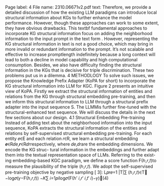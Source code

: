 Page label: 4
File name: 2310.06671v2.pdf
text:
Therefore, we provide a detailed discussion of how the existing
LLM paradigms can introduce local structural information about
KGs to further enhance the model performance. However, though
these approaches can work to some extent, they have obvious
drawbacks. This textbf fundamental approaches to incorporate
KG structural information focus on adding the neighborhood
information to the input prompt in the text form . However,
representing the KG structural information in text is not a good
choice, which may bring in more invalid or redundant information
to the prompt. It’s not scalable and effective to increase promptlength indefinitely because a long context will lead to both a decline
in model capability and high computational consumption. Besides,
we also have difficulty finding the structural information in the
KGs that is decisive for triple discrimination. These two problems
put us in a dilemma.
4 METHODLOGY
To solve such issues, we propose the Knowledge Prefix Adapter
(KoPA for short) to incorporate the KG structural information into
LLM for KGC. Figure 2 presents an intuitive view of KoPA. Firstly
we extract the structural information of entities and relations from
the KG through structural embedding pre-training, and then we
inform this structural information to LLM through a structural
prefix adapter into the input sequence S. The LLMMis further
fine-tuned with the structural-enhanced text sequence. We will
discuss the details in the next few sections about our design.
4.1 Structural Embedding Pre-training
Instead of adding text about the neighborhood information into
the input sequence, KoPA extracts the structural information of
the entities and relations by self-supervised structural embedding
pre-training. For each entity 𝑒∈E and each relation 𝑟∈R, we
learn a structural embedding 𝒆∈R𝑑𝑒,𝒓∈R𝑑𝑟respectively, where
𝑑𝑒,𝑑𝑟are the embedding dimensions. We encode the KG struc-
tural information in the embeddings and further adapt them into
the textual representation space of LLMs. Referring to the exist-
ing embedding-based KGC paradigm, we define a score function
F(ℎ,𝑟,𝑡)to measure the plausibility of the triple (ℎ,𝑟,𝑡). We adopt
the self-supervised pre-training objective by negative sampling [ 3]:
L𝑝𝑟𝑒=1
|T|∑︁
(ℎ,𝑟,𝑡)∈T
−log𝜎(𝛾−F(ℎ,𝑟,𝑡))
−𝐾∑︁
𝑖=1𝑝𝑖log𝜎(F(ℎ′
𝑖,𝑟′
𝑖,𝑡′
𝑖)−𝛾)(4)